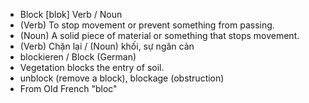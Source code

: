 - Block	[blɒk]	Verb / Noun	
- (Verb) To stop movement or prevent something from passing.  
- (Noun) A solid piece of material or something that stops movement.
- (Verb) Chặn lại / (Noun) khối, sự ngăn cản
- blockieren / Block (German)
- Vegetation blocks the entry of soil.
- unblock (remove a block), blockage (obstruction)
- From Old French "bloc"
